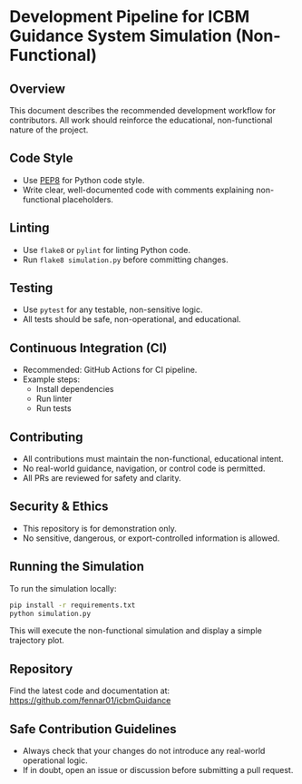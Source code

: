 # Development Pipeline for ICBM Guidance System Simulation (Non-Functional)

## Overview
This document describes the recommended development workflow for contributors. All work should reinforce the educational, non-functional nature of the project.

## Code Style
- Use [PEP8](https://pep8.org/) for Python code style.
- Write clear, well-documented code with comments explaining non-functional placeholders.

## Linting
- Use `flake8` or `pylint` for linting Python code.
- Run `flake8 simulation.py` before committing changes.

## Testing
- Use `pytest` for any testable, non-sensitive logic.
- All tests should be safe, non-operational, and educational.

## Continuous Integration (CI)
- Recommended: GitHub Actions for CI pipeline.
- Example steps:
  - Install dependencies
  - Run linter
  - Run tests

## Contributing
- All contributions must maintain the non-functional, educational intent.
- No real-world guidance, navigation, or control code is permitted.
- All PRs are reviewed for safety and clarity.

## Security & Ethics
- This repository is for demonstration only.
- No sensitive, dangerous, or export-controlled information is allowed.

## Running the Simulation
To run the simulation locally:
```bash
pip install -r requirements.txt
python simulation.py
```
This will execute the non-functional simulation and display a simple trajectory plot.

## Repository
Find the latest code and documentation at: https://github.com/fennar01/icbmGuidance

## Safe Contribution Guidelines
- Always check that your changes do not introduce any real-world operational logic.
- If in doubt, open an issue or discussion before submitting a pull request. 
